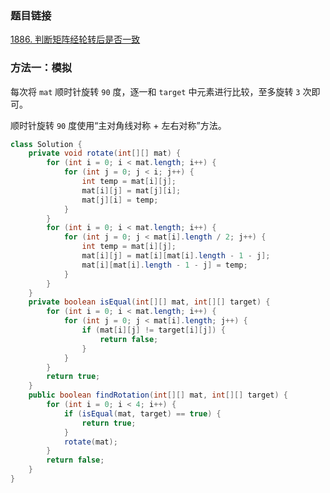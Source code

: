 ### 题目链接
[1886. 判断矩阵经轮转后是否一致](https://leetcode.cn/problems/determine-whether-matrix-can-be-obtained-by-rotation)

### 方法一：模拟
每次将 `mat` 顺时针旋转 `90` 度，逐一和 `target` 中元素进行比较，至多旋转 `3` 次即可。

顺时针旋转 `90` 度使用“主对角线对称 + 左右对称”方法。

```Java
class Solution {
    private void rotate(int[][] mat) {
        for (int i = 0; i < mat.length; i++) {
            for (int j = 0; j < i; j++) {
                int temp = mat[i][j];
                mat[i][j] = mat[j][i];
                mat[j][i] = temp;
            }
        }
        for (int i = 0; i < mat.length; i++) {
            for (int j = 0; j < mat[i].length / 2; j++) {
                int temp = mat[i][j];
                mat[i][j] = mat[i][mat[i].length - 1 - j];
                mat[i][mat[i].length - 1 - j] = temp;
            }
        }
    }
    private boolean isEqual(int[][] mat, int[][] target) {
        for (int i = 0; i < mat.length; i++) {
            for (int j = 0; j < mat[i].length; j++) {
                if (mat[i][j] != target[i][j]) {
                    return false;
                }
            }
        }
        return true;
    }
    public boolean findRotation(int[][] mat, int[][] target) {
        for (int i = 0; i < 4; i++) {
            if (isEqual(mat, target) == true) {
                return true;
            }
            rotate(mat);
        }
        return false;
    }
}
```